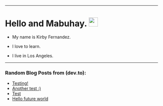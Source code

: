 
<img src="https://komarev.com/ghpvc/?username=kirbygit&style=flat-square&color=blue" alt=""/>

---
<h1>
  Hello and Mabuhay.
  <img src="https://media.giphy.com/media/hvRJCLFzcasrR4ia7z/giphy.gif" width="30px"/>
</h1>

- My name is Kirby Fernandez.

- I love to learn.

- I live in Los Angeles.

---

### Random Blog Posts from (dev.to):
<!-- BLOG-POST-LIST:START -->
- [Testing!](https://dev.to/ben/testing-240)
- [Another test :&rpar;](https://dev.to/ben/another-test--38nf)
- [Test](https://dev.to/ben/test-5cj6)
- [Hello future world](https://dev.to/ben/hello-future-world-4p9d)
<!-- BLOG-POST-LIST:END -->
